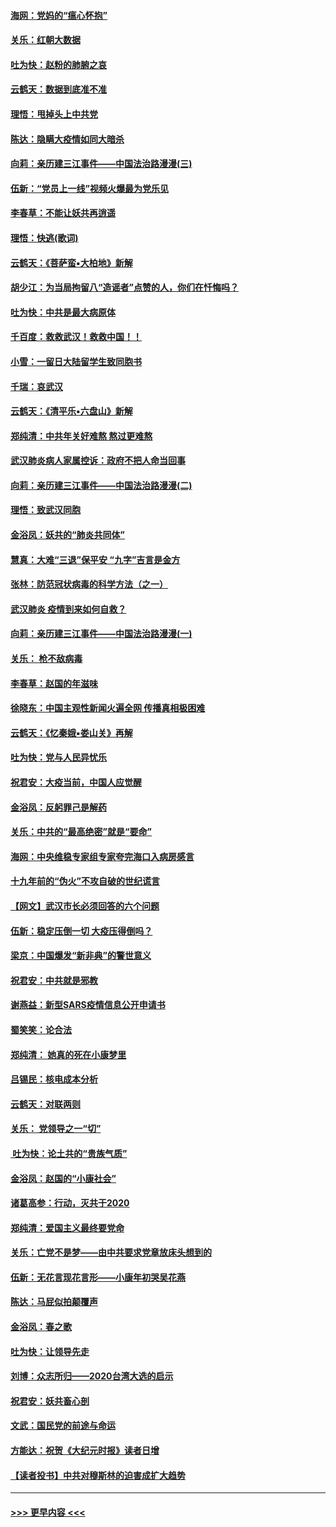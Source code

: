 #### [海网：党妈的“瘟心怀抱”](../pages/nsc993/n11840740.md?t=02041033) 
#### [关乐：红朝大数据](../pages/nsc993/n11840675.md?t=02041033) 
#### [吐为快：赵粉的肺腑之哀](../pages/nsc993/n11840618.md?t=02041033) 
#### [云鹤天：数据到底准不准](../pages/nsc993/n11840325.md?t=02041033) 
#### [理悟：甩掉头上中共党](../pages/nsc993/n11838826.md?t=02041033) 
#### [陈达：隐瞒大疫情如同大暗杀](../pages/nsc993/n11838771.md?t=02041033) 
#### [向莉：亲历建三江事件——中国法治路漫漫(三)](../pages/nsc993/n11831825.md?t=02041033) 
#### [伍新：“党员上一线”视频火爆最为党乐见](../pages/nsc993/n11838200.md?t=02041033) 
#### [李春草：不能让妖共再逍遥](../pages/nsc993/n11838102.md?t=02041033) 
#### [理悟：快逃(歌词)](../pages/nsc993/n11838083.md?t=02041033) 
#### [云鹤天：《菩萨蛮▪大柏地》新解](../pages/nsc993/n11838059.md?t=02041033) 
#### [胡少江：为当局拘留八“造谣者”点赞的人，你们在忏悔吗？](../pages/nsc993/n11836801.md?t=02041033) 
#### [吐为快：中共是最大病原体](../pages/nsc993/n11836748.md?t=02041033) 
#### [千百度：救救武汉！救救中国！！](../pages/nsc993/n11836145.md?t=02041033) 
#### [小雪：一留日大陆留学生致同胞书](../pages/nsc993/n11834624.md?t=02041033) 
#### [千瑞：哀武汉](../pages/nsc993/n11833647.md?t=02041033) 
#### [云鹤天：《清平乐▪六盘山》新解](../pages/nsc993/n11833611.md?t=02041033) 
#### [郑纯清：中共年关好难熬 熬过更难熬](../pages/nsc993/n11833489.md?t=02041033) 
#### [武汉肺炎病人家属控诉：政府不把人命当回事](../pages/nsc993/n11833205.md?t=02041033) 
#### [向莉：亲历建三江事件——中国法治路漫漫(二)](../pages/nsc993/n11829102.md?t=02041033) 
#### [理悟：致武汉同胞](../pages/nsc993/n11831522.md?t=02041033) 
#### [金浴凤：妖共的“肺炎共同体”](../pages/nsc993/n11829448.md?t=02041033) 
#### [慧真：大难“三退”保平安 “九字”吉言是金方](../pages/nsc993/n11829501.md?t=02041033) 
#### [张林：防范冠状病毒的科学方法（之一）](../pages/nsc993/n11828618.md?t=02041033) 
#### [武汉肺炎 疫情到来如何自救？](../pages/nsc993/n11827632.md?t=02041033) 
#### [向莉：亲历建三江事件——中国法治路漫漫(一)](../pages/nsc993/n11827190.md?t=02041033) 
#### [关乐： 枪不敌病毒](../pages/nsc993/n11826746.md?t=02041033) 
#### [李春草：赵国的年滋味](../pages/nsc993/n11826321.md?t=02041033) 
#### [徐晓东：中国主观性新闻火遍全网 传播真相极困难](../pages/nsc993/n11826508.md?t=02041033) 
#### [云鹤天：《忆秦娥▪娄山关》再解](../pages/nsc993/n11824682.md?t=02041033) 
#### [吐为快：党与人民异忧乐](../pages/nsc993/n11824660.md?t=02041033) 
#### [祝君安：大疫当前，中国人应觉醒](../pages/nsc993/n11821946.md?t=02041033) 
#### [金浴凤：反躬罪己是解药](../pages/nsc993/n11820280.md?t=02041033) 
#### [关乐：中共的“最高绝密”就是“要命”](../pages/nsc993/n11816946.md?t=02041033) 
#### [海网：中央维稳专家组专家夸完海口入病房感言](../pages/nsc993/n11815138.md?t=02041033) 
#### [十九年前的“伪火”不攻自破的世纪谎言](../pages/nsc993/n11813238.md?t=02041033) 
#### [【网文】武汉市长必须回答的六个问题](../pages/nsc993/n11813848.md?t=02041033) 
#### [伍新：稳定压倒一切 大疫压得倒吗？](../pages/nsc993/n11812634.md?t=02041033) 
#### [梁京：中国爆发“新非典”的警世意义](../pages/nsc993/n11812554.md?t=02041033) 
#### [祝君安：中共就是邪教](../pages/nsc993/n11812431.md?t=02041033) 
#### [谢燕益：新型SARS疫情信息公开申请书](../pages/nsc993/n11808840.md?t=02041033) 
#### [蜀笑笑：论合法](../pages/nsc993/n11808064.md?t=02041033) 
#### [郑纯清： 她真的死在小康梦里](../pages/nsc993/n11806623.md?t=02041033) 
#### [吕锡民：核电成本分析](../pages/nsc993/n11806284.md?t=02041033) 
#### [云鹤天：对联两则](../pages/nsc993/n11805957.md?t=02041033) 
#### [关乐： 党领导之一“切”](../pages/nsc993/n11804505.md?t=02041033) 
#### [ 吐为快：论土共的“贵族气质”](../pages/nsc993/n11804490.md?t=02041033) 
#### [金浴凤：赵国的“小康社会”](../pages/nsc993/n11804452.md?t=02041033) 
#### [诸葛高参：行动，灭共于2020](../pages/nsc993/n11804120.md?t=02041033) 
#### [郑纯清：爱国主义最终要党命](../pages/nsc993/n11802197.md?t=02041033) 
#### [关乐：亡党不是梦——由中共要求党章放床头想到的](../pages/nsc993/n11802156.md?t=02041033) 
#### [伍新：无花言现花言形——小康年初哭吴花燕](../pages/nsc993/n11800044.md?t=02041033) 
#### [陈达：马屁似拍颠覆声](../pages/nsc993/n11800010.md?t=02041033) 
#### [金浴凤：春之歌](../pages/nsc993/n11797687.md?t=02041033) 
#### [吐为快：让领导先走](../pages/nsc993/n11797512.md?t=02041033) 
#### [刘博：众志所归——2020台湾大选的启示](../pages/nsc993/n11796878.md?t=02041033) 
#### [祝君安：妖共畜心剖](../pages/nsc993/n11794273.md?t=02041033) 
#### [文武：国民党的前途与命运](../pages/nsc993/n11794198.md?t=02041033) 
#### [方能达：祝贺《大纪元时报》读者日增](../pages/nsc993/n11793807.md?t=02041033) 
#### [【读者投书】中共对穆斯林的迫害成扩大趋势](../pages/nsc993/n11791371.md?t=02041033) 

----
#### [ >>> 更早内容 <<< ](../indexes/nsc993-earlier.md)
